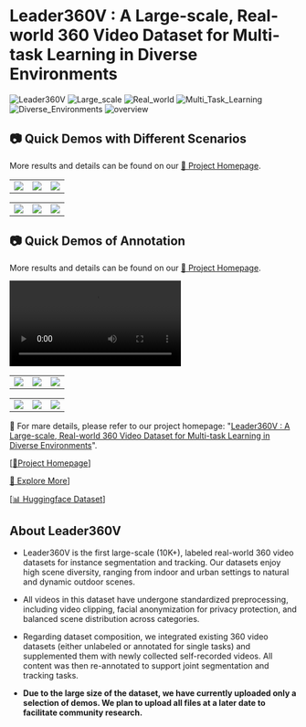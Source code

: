 
# Leader360V : A Large-scale, Real-world 360 Video Dataset for Multi-task Learning in Diverse Environments

![Leader360V](https://img.shields.io/badge/Dataset-Leader360V-blue)  ![Large_scale](https://img.shields.io/badge/Feature-Large_Scale-red)  ![Real_world](https://img.shields.io/badge/Feature-Real_World-red) 
![Multi_Task_Learning](https://img.shields.io/badge/Feature-Multi_Task_Learning-red)  ![Diverse_Environments](https://img.shields.io/badge/Feature-Diverse_Environments-red) 
![overview](assets/imgs/Teaser_Figure_1_00.png "overview")

## 📷 Quick Demos with Different Scenarios
More results and details can be found on our [📖 Project Homepage](https://leader360v.github.io/Leader360_Homepage_VUE/). 


<table class="center">
    <tr>
    <td><img src="assets/videos/Basement-Indoor.gif"></td>
    <td><img src="assets/videos/Grassland-Outdoor.gif"></td>
    <td><img src="assets/videos/Gym-Indoor.gif"></td>
    </tr>
</table>
<!-- <p style="margin-left: 2em; margin-top: -1em">Model：<a href="https://civitai.com/models/30240/toonyou">ToonYou</a><p> -->

<table>
    <tr>
    <td><img src="assets/videos/Nature-Outdoor.gif"></td>
    <td><img src="assets/videos/Road-Outdoor.gif"></td>
    <td><img src="assets/videos/SubwayStation-Indoor.gif"></td>
    </tr>
</table>

## 📷 Quick Demos of Annotation
More results and details can be found on our [📖 Project Homepage](https://leader360v.github.io/Leader360_Homepage_VUE/). 

<video src="./assets/videos/anno1/manual1.mp4" autoplay="true" controls="controls">
</video>


<table class="center">
    <tr>
    <td><img src="assets/videos/anno1/manual1.gif"></td>
    <td><img src="assets/videos/anno1/pipe1.gif"></td>
    <td><img src="assets/videos/anno1/raw1.gif"></td>
    </tr>
</table>

<table>
    <tr>
    <td><img src="assets/videos/Nature-Outdoor.gif"></td>
    <td><img src="assets/videos/Road-Outdoor.gif"></td>
    <td><img src="assets/videos/SubwayStation-Indoor.gif"></td>
    </tr>
</table>

🌟 For mare details, please refer to our project homepage: 
"[Leader360V : A Large-scale, Real-world 360 Video Dataset for Multi-task Learning in Diverse Environments](https://leader360v.github.io/Leader360V_HomePage)".

[[🍓Project Homepage](https://leader360v.github.io/Leader360V_HomePage)]

[📖 Explore More](https://leader360v.github.io/Leader360_Homepage_VUE/)]

[[📊 Huggingface Dataset](https://huggingface.co/datasets/Leader360V/Leader360V)]



## About Leader360V

- Leader360V is the first large-scale (10K+), labeled real-world 360 video datasets for instance segmentation and tracking. Our datasets enjoy high scene diversity, ranging from indoor and urban settings to natural and dynamic outdoor scenes.

- All videos in this dataset have undergone standardized preprocessing, including video clipping, facial anonymization for privacy protection, and balanced scene distribution across categories.

- Regarding dataset composition, we integrated existing 360 video datasets (either unlabeled or annotated for single tasks) and supplemented them with newly collected self-recorded videos. All content was then re-annotated to support joint segmentation and tracking tasks.

- **Due to the large size of the dataset, we have currently uploaded only a selection of demos. We plan to upload all files at a later date to facilitate community research.** 


